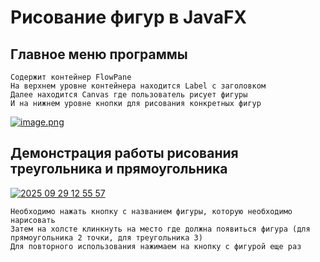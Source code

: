 # Рисование фигур в JavaFX

## Главное меню программы
    Содержит контейнер FlowPane
    На верхнем уровне контейнера находится Label с заголовком
    Далее находится Canvas где пользователь рисует фигуры
    И на нижнем уровне кнопки для рисования конкретных фигур
[![image.png](https://s.iimg.su/s/29/gMFTRk2xFpuiPi2t7kAC6XbaLj9JhRGFXWTWiMwb.png)](https://iimg.su/i/MFTRk2)

## Демонстрация работы рисования треугольника и прямоугольника

[![2025 09 29 12 55 57](https://pixvid.org/images/2025/09/29/UX14s.gif)](https://pixvid.org/image/UX14s)

    Необходимо нажать кнопку с названием фигуры, которую необходимо нарисовать
    Затем на холсте клинкнуть на место где должна появиться фигура (для прямоугольника 2 точки, для треугольника 3)
    Для повторного использования нажимаем на кнопку с фигурой еще раз